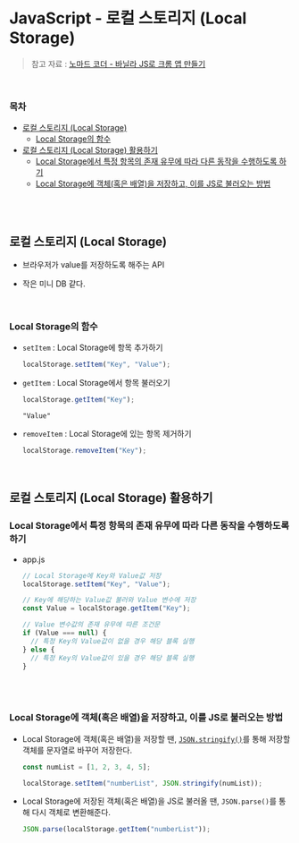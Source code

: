 # JavaScript - 로컬 스토리지 (Local Storage)

> 참고 자료 : <a href="https://nomadcoders.co/javascript-for-beginners">노마드 코더 - 바닐라 JS로 크롬 앱 만들기</a>

<br/>

### 목차

- <a href="https://github.com/SangYoonLee1231/TIL/blob/main/JavaScript/javascript_local_storage.md#%EB%A1%9C%EC%BB%AC-%EC%8A%A4%ED%86%A0%EB%A6%AC%EC%A7%80-local-storage">로컬 스토리지 (Local Storage)</a>
  - <a href="https://github.com/SangYoonLee1231/TIL/blob/main/JavaScript/javascript_local_storage.md#local-storage%EC%9D%98-%ED%95%A8%EC%88%98">Local Storage의 함수</a>
- <a href="https://github.com/SangYoonLee1231/TIL/blob/main/JavaScript/javascript_local_storage.md#%EB%A1%9C%EC%BB%AC-%EC%8A%A4%ED%86%A0%EB%A6%AC%EC%A7%80-local-storage-%ED%99%9C%EC%9A%A9%ED%95%98%EA%B8%B0">로컬 스토리지 (Local Storage) 활용하기</a>
  - <a href="https://github.com/SangYoonLee1231/TIL/blob/main/JavaScript/javascript_local_storage.md#local-storage%EC%97%90%EC%84%9C-%ED%8A%B9%EC%A0%95-%ED%95%AD%EB%AA%A9%EC%9D%98-%EC%A1%B4%EC%9E%AC-%EC%9C%A0%EB%AC%B4%EC%97%90-%EB%94%B0%EB%9D%BC-%EB%8B%A4%EB%A5%B8-%EB%8F%99%EC%9E%91%EC%9D%84-%EC%88%98%ED%96%89%ED%95%98%EB%8F%84%EB%A1%9D-%ED%95%98%EA%B8%B0">Local Storage에서 특정 항목의 존재 유무에 따라 다른 동작을 수행하도록 하기</a>
  - <a href="https://github.com/SangYoonLee1231/TIL/blob/main/JavaScript/javascript_local_storage.md#local-storage%EC%97%90-%EA%B0%9D%EC%B2%B4%ED%98%B9%EC%9D%80-%EB%B0%B0%EC%97%B4%EC%9D%84-%EC%A0%80%EC%9E%A5%ED%95%98%EA%B3%A0-%EC%9D%B4%EB%A5%BC-js%EB%A1%9C-%EB%B6%88%EB%9F%AC%EC%98%A4%EB%8A%94-%EB%B0%A9%EB%B2%95">Local Storage에 객체(혹은 배열)을 저장하고, 이를 JS로 불러오는 방법</a>

<br/><br/>

## 로컬 스토리지 (Local Storage)

- 브라우저가 value를 저장하도록 해주는 API

- 작은 미니 DB 같다.

<br/>

### Local Storage의 함수

- <code>setItem</code> : Local Storage에 항목 추가하기

  ```javascript
  localStorage.setItem("Key", "Value");
  ```

- <code>getItem</code> : Local Storage에서 항목 불러오기

  ```javascript
  localStorage.getItem("Key");
  ```

  ```
  "Value"
  ```

- <code>removeItem</code> : Local Storage에 있는 항목 제거하기

  ```javascript
  localStorage.removeItem("Key");
  ```

<br/>

## 로컬 스토리지 (Local Storage) 활용하기

### Local Storage에서 특정 항목의 존재 유무에 따라 다른 동작을 수행하도록 하기

- app.js

  ```javascript
  // Local Storage에 Key와 Value값 저장
  localStorage.setItem("Key", "Value");

  // Key에 해당하는 Value값 불러와 Value 변수에 저장
  const Value = localStorage.getItem("Key");

  // Value 변수값의 존재 유무에 따른 조건문
  if (Value === null) {
    // 특정 Key의 Value값이 없을 경우 해당 블록 실행
  } else {
    // 특정 Key의 Value값이 있을 경우 해당 블록 실행
  }
  ```

<br/><br/>

### Local Storage에 객체(혹은 배열)을 저장하고, 이를 JS로 불러오는 방법

- Local Storage에 객체(혹은 배열)을 저장할 땐, <a href="https://github.com/SangYoonLee1231/TIL/blob/main/JavaScript/javascript_piece_info.md#jsonstringify---%EB%AA%A8%EB%93%A0-%EA%B2%83%EC%9D%84-%EB%AC%B8%EC%9E%90%EC%97%B4%EB%A1%9C-%EB%B3%80%ED%99%98%EC%8B%9C%ED%82%A4%EB%8A%94-%ED%95%A8%EC%88%98"><code>JSON.stringify()</code></a>를 통해 저장할 객체를 문자열로 바꾸어 저장한다.

  ```javascript
  const numList = [1, 2, 3, 4, 5];

  localStorage.setItem("numberList", JSON.stringify(numList));
  ```

- Local Storage에 저장된 객체(혹은 배열)을 JS로 불러올 땐, <code>JSON.parse()</code>를 통해 다시 객체로 변환해준다.

  ```javascript
  JSON.parse(localStorage.getItem("numberList"));
  ```